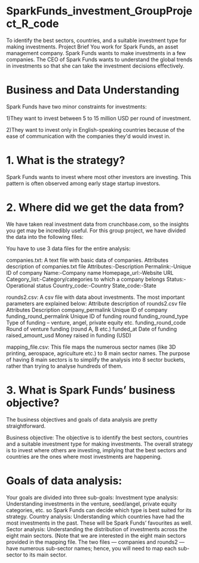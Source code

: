 # SparkFunds_investment_GroupProject_R_code
To identify the best sectors, countries, and a suitable investment type for making investments.
Project Brief
You work for Spark Funds, an asset management company. Spark Funds wants to make investments in a few companies. The CEO of Spark Funds wants to understand the global trends in investments so that she can take the investment decisions effectively.

 

# Business and Data Understanding
Spark Funds have two minor constraints for investments:

1)They want to invest between 5 to 15 million USD per round of investment.

2)They want to invest only in English-speaking countries because of the ease of communication with the companies they'd would invest in.

 

# 1. What is the strategy?

Spark Funds wants to invest where most other investors are investing. This pattern is often observed among early stage startup investors.

 

# 2. Where did we get the data from? 

We have taken real investment data from crunchbase.com, so the insights you get may be incredibly useful. For this group project, we have divided the data into the following files:

You have to use 3 data files for the entire analysis:

companies.txt: A text file with basic data of companies.
Attributes description of companies.txt file Attributes:-Description Permalink:-Unique ID of company Name:-Company name Homepage_url:-Website URL Category_list:-Category/categories to which a company belongs Status:-Operational status Country_code:-Country State_code:-State

rounds2.csv: A csv file with data about investments. The most important parameters are explained below:
Attribute description of rounds2.csv file Attributes	Description company_permalink Unique ID of company funding_round_permalink	Unique ID of funding round funding_round_type	Type of funding – venture, angel, private equity etc. funding_round_code	Round of venture funding (round A, B etc.) funded_at	Date of funding raised_amount_usd	Money raised in funding (USD)

mapping_file.csv: This file maps the numerous sector names (like 3D printing, aerospace, agriculture etc.) to 8 main sector names. The purpose of having 8 main sectors is to simplify the analysis into 8 sector buckets, rather than trying to analyse hundreds of them.
 

# 3. What is Spark Funds’ business objective?

The business objectives and goals of data analysis are pretty straightforward.

Business objective: The objective is to identify the best sectors, countries and a suitable investment type for making investments. The overall strategy is to invest where others are investing, implying that the best sectors and countries are the ones where most investments are happening.
 
# Goals of data analysis: 
Your goals are divided into three sub-goals:
Investment type analysis: Understanding investments in the venture, seed/angel, private equity categories, etc. so Spark Funds can decide which type is best suited for its strategy.
Country analysis: Understanding which countries have had the most investments in the past. These will be Spark Funds’ favourites as well.
Sector analysis: Understanding the distribution of investments across the eight main sectors. (Note that we are interested in the eight main sectors provided in the mapping file. The two files — companies and rounds2 — have numerous sub-sector names; hence, you will need to map each sub-sector to its main sector.

